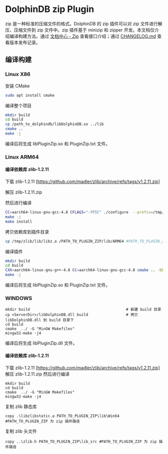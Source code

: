 # DolphinDB zip Plugin

zip 是一种标准的压缩文件的格式。DolphinDB 的 zip 插件可以对 zip 文件进行解压、压缩文件到 zip 文件中。zip 插件基于 minizip 和 zipper 开发。本文档仅介绍编译构建方法。通过 [文档中心 - Zip](https://docs.dolphindb.cn/zh/plugins/zip/zip.html) 查看接口介绍；通过 [CHANGELOG.md](./CHANGELOG.md) 查看版本发布记录。

## 编译构建

### Linux X86
安装 CMake

```bash
sudo apt install cmake
```

编译整个项目
```bash
mkdir build
cd build
cp /path_to_dolphindb/libDolphinDB.so ../lib
cmake ..
make -j
```

编译后将生成 libPluginZip.so 和 PluginZip.txt 文件。

### Linux ARM64
#### 编译依赖库 zlib-1.2.11
下载 zlib-1.2.11 [https://github.com/madler/zlib/archive/refs/tags/v1.2.11.zip]

解压 zlib-1.2.11.zip

然后进行编译
```bash
CC=aarch64-linux-gnu-gcc-4.8 CFLAGS="-fPIC" ./configure  --prefix=/tmp/zlib
make -j
make install
```
拷贝依赖库到插件目录
```bash
cp /tmp/zlib/lib/libz.a /PATH_TO_PLUGIN_ZIP/lib/ARM64 #PATH_TO_PLUGIN_ZIP 为 zip 插件路径
```

编译插件
```bash
mkdir build
cd build
CXX=aarch64-linux-gnu-g++-4.8 CC=aarch64-linux-gnu-gcc-4.8 cmake .. -DBUILD_ARM=1
make -j
```

编译后将生成 libPluginZip.so 和 PluginZip.txt 文件。


### WINDOWS
```
mkdir build                                           # 新建 build 目录
cp <ServerDir>/libDolphinDB.dll build                 # 拷贝 libDolphinDB.dll 到 build 目录下
cd build
cmake  ../ -G "MinGW Makefiles"
mingw32-make -j4
```
编译后将生成 libPluginZip.dll 文件。

#### 编译依赖库 zlib-1.2.11
下载 zlib-1.2.11 [https://github.com/madler/zlib/archive/refs/tags/v1.2.11.zip]
解压 zlib-1.2.11.zip
然后进行编译
```
mkdir build
cd build
cmake  ../ -G "MinGW Makefiles"
mingw32-make -j4
```
复制 zlib 静态库
```
copy .\libzlibstatic.a PATH_TO_PLUGIN_ZIP\lib\Win64 #PATH_TO_PLUGIN_ZIP 为 zip 插件路径
```
复制 zlib 头文件
```
copy ..\zlib.h PATH_TO_PLUGIN_ZIP\lib_src #PATH_TO_PLUGIN_ZIP 为 zip 插件路径
```
